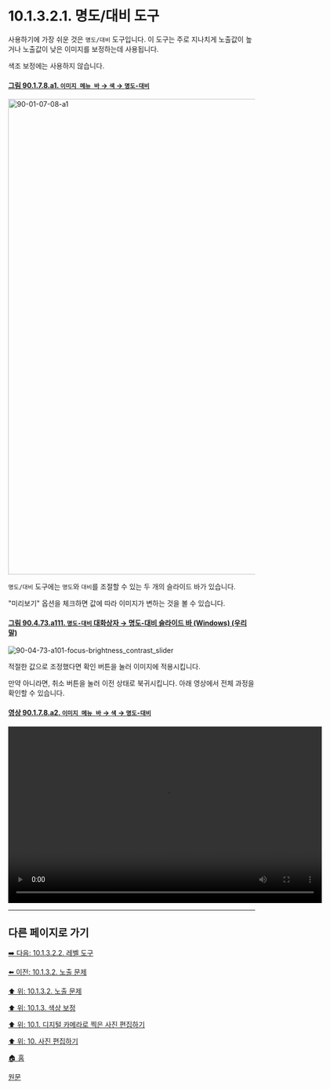 # 10.1.3.2.1. 명도/대비 도구
사용하기에 가장 쉬운 것은 `명도/대비` 도구입니다. 이 도구는 주로 지나치게 노출값이 높거나 노출값이 낮은 이미지를 보정하는데 사용됩니다.

색조 보정에는 사용하지 않습니다. 

<a id="90-01-07-08-a1"></a>

#### [그림 90.1.7.8.a1. `이미지 메뉴 바` → `색` → `명도-대비`](./90-01-07-08-brightness_contrast.md#90-01-07-08-a1)
<img width="916" height="970" alt="90-01-07-08-a1" src="https://github.com/user-attachments/assets/7accef70-1299-4726-8f9e-cf56680d1354" />

`명도/대비` 도구에는 `명도`와 `대비`를 조절할 수 있는 두 개의 슬라이드 바가 있습니다.

"미리보기" 옵션을 체크하면 값에 따라 이미지가 변하는 것을 볼 수 있습니다.

<a id="90-04-73-a111"></a>

#### [그림 90.4.73.a111. `명도-대비` 대화상자 → 명도-대비 슬라이드 바 (Windows) (우리말)](./90-04-0073-brightness_contrast.md#90-04-73-a111)
![90-04-73-a101-focus-brightness_contrast_slider](https://github.com/wonder13662/gimp/assets/15767104/b6105699-b69f-41f6-a6c0-6a013ba0fea5)

적절한 값으로 조정했다면 확인 버튼을 눌러 이미지에 적용시킵니다.

만약 아니라면, 취소 버튼을 눌러 이전 상태로 북귀시킵니다. 아래 영상에서 전체 과정을 확인할 수 있습니다.

<a id="90-01-07-08-a2"></a>

#### [영상 90.1.7.8.a2. `이미지 메뉴 바` → `색` → `명도-대비`](./90-01-07-08-brightness_contrast.md#90-01-07-08-a2)
<video controls="controls" width="640" height="360" src="https://github.com/wonder13662/gimp/assets/15767104/18eaf87c-5b0c-4aae-9484-62fd9cbc02bd"></video>

***

## 다른 페이지로 가기

[➡️ 다음: 10.1.3.2.2. 레벨 도구](./10-01-03-02-02-level.md)

[⬅️ 이전: 10.1.3.2. 노출 문제](./10-01-03-02-00-exposure_problems.md)

[⬆️ 위: 10.1.3.2. 노출 문제](./10-01-03-02-00-exposure_problems.md)

[⬆️ 위: 10.1.3. 색상 보정](./10-01-03-00-improving_colors.md)

[⬆️ 위: 10.1. 디지털 카메라로 찍은 사진 편집하기](./10-01-00-working-with-digital-camera-photos.md)

[⬆️ 위: 10. 사진 편집하기](./10-00-enhancing-photographs.md)

[🏠 홈](./00-home.md)

[원문](https://docs.gimp.org/2.10/ko/gimp-imaging-photos.html#gimp-using-photography-colors)
